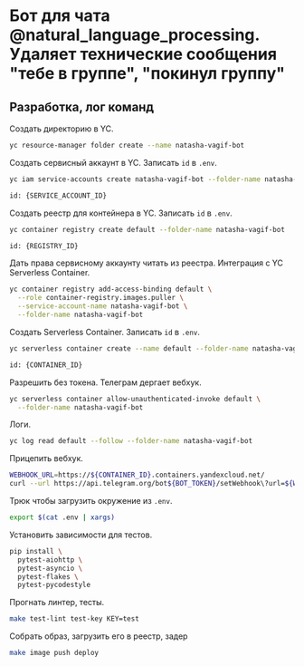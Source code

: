 
# Бот для чата @natural_language_processing. Удаляет технические сообщения "тебе в группе", "покинул группу"

## Разработка, лог команд

Создать директорию в YC.

```bash
yc resource-manager folder create --name natasha-vagif-bot
```

Создать сервисный аккаунт в YC. Записать `id` в `.env`.

```bash
yc iam service-accounts create natasha-vagif-bot --folder-name natasha-vagif-bot

id: {SERVICE_ACCOUNT_ID}
```

Создать реестр для контейнера в YC. Записать `id` в `.env`.

```bash
yc container registry create default --folder-name natasha-vagif-bot

id: {REGISTRY_ID}
```

Дать права сервисному аккаунту читать из реестра. Интеграция с YC Serverless Container.

```bash
yc container registry add-access-binding default \
  --role container-registry.images.puller \
  --service-account-name natasha-vagif-bot \
  --folder-name natasha-vagif-bot
```

Создать Serverless Container. Записать `id` в `.env`.

```bash
yc serverless container create --name default --folder-name natasha-vagif-bot

id: {CONTAINER_ID}
```

Разрешить без токена. Телеграм дергает вебхук.

```bash
yc serverless container allow-unauthenticated-invoke default \
  --folder-name natasha-vagif-bot
```

Логи.

```bash
yc log read default --follow --folder-name natasha-vagif-bot
```

Прицепить вебхук.

```bash
WEBHOOK_URL=https://${CONTAINER_ID}.containers.yandexcloud.net/
curl --url https://api.telegram.org/bot${BOT_TOKEN}/setWebhook\?url=${WEBHOOK_URL}
```

Трюк чтобы загрузить окружение из `.env`.

```bash
export $(cat .env | xargs)
```

Установить зависимости для тестов.

```bash
pip install \
  pytest-aiohttp \
  pytest-asyncio \
  pytest-flakes \
  pytest-pycodestyle
```

Прогнать линтер, тесты.

```bash
make test-lint test-key KEY=test
```

Собрать образ, загрузить его в реестр, задер

```bash
make image push deploy
```
